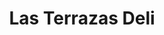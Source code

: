 ---
title: "Las Terrazas Deli"
url: /ciudad-guayana-puerto-ordaz/las-terrazas-deli/
shop: panadería
---